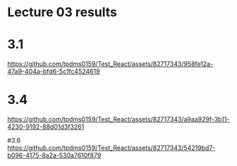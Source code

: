 # Lecture 03  results
# 3.1
https://github.com/tpdms0159/Test_React/assets/82717343/958fe12a-47a9-404a-bfd6-5c1fc4524619

# 3.4
https://github.com/tpdms0159/Test_React/assets/82717343/a9aa929f-3b11-4230-9192-88d01d3f3261

#3.6
https://github.com/tpdms0159/Test_React/assets/82717343/54219bd7-b096-4175-8a2a-530a7610f879

